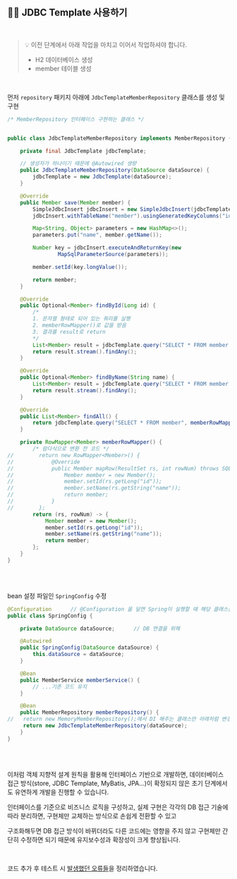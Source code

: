 ## 🧑‍💻 JDBC Template 사용하기

<br />

> 💡 이전 단계에서 아래 작업을 마치고 이어서 작업하셔야 합니다.
> - H2 데이터베이스 생성
> - member 테이블 생성

<br />

먼저 `repository` 패키지 아래에 `JdbcTemplateMemberRepository` 클래스를 생성 및 구현
```java
/* MemberRepository 인터페이스 구현하는 클래스 */


public class JdbcTemplateMemberRepository implements MemberRepository {

    private final JdbcTemplate jdbcTemplate;

    // 생성자가 하나이기 때문에 @Autowired 생량
    public JdbcTemplateMemberRepository(DataSource dataSource) {
        jdbcTemplate = new JdbcTemplate(dataSource);
    }

    @Override
    public Member save(Member member) {
        SimpleJdbcInsert jdbcInsert = new SimpleJdbcInsert(jdbcTemplate);
        jdbcInsert.withTableName("member").usingGeneratedKeyColumns("id");

        Map<String, Object> parameters = new HashMap<>();
        parameters.put("name", member.getName());

        Number key = jdbcInsert.executeAndReturnKey(new
                MapSqlParameterSource(parameters));

        member.setId(key.longValue());

        return member;
    }

    @Override
    public Optional<Member> findById(Long id) {
        /*
        1. 문자열 형태로 되어 있는 쿼리를 실행
        2. memberRowMapper()로 값을 받음
        3. 결과를 result로 return
        */
        List<Member> result = jdbcTemplate.query("SELECT * FROM member WHERE id = ?", memberRowMapper(), id);
        return result.stream().findAny();
    }

    @Override
    public Optional<Member> findByName(String name) {
        List<Member> result = jdbcTemplate.query("SELECT * FROM member WHERE name = ?", memberRowMapper(), name);
        return result.stream().findAny();
    }

    @Override
    public List<Member> findAll() {
        return jdbcTemplate.query("SELECT * FROM member", memberRowMapper());
    }

    private RowMapper<Member> memberRowMapper() {
        /* 람다식으로 변환 전 코드 */
//        return new RowMapper<Member>() {
//            @Override
//            public Member mapRow(ResultSet rs, int rowNum) throws SQLException {
//                Member member = new Member();
//                member.setId(rs.getLong("id"));
//                member.setName(rs.getString("name"));
//                return member;
//            }
//        };
        return (rs, rowNum) -> {
            Member member = new Member();
            member.setId(rs.getLong("id"));
            member.setName(rs.getString("name"));
            return member;
        };
    }
}
```
<br />
<br />

bean 설정 파일인 `SpringConfig` 수정
```java
@Configuration      // @Configuration 을 달면 Spring이 실행할 때 해당 클래스를 읽게 됨.
public class SpringConfig {

    private DataSource dataSource;      // DB 연결을 위해

    @Autowired
    public SpringConfig(DataSource dataSource) {
        this.dataSource = dataSource;
    }

    @Bean
    public MemberService memberService() { 
        // ...기존 코드 유지
    }

    @Bean
    public MemberRepository memberRepository() {
//   return new MemoryMemberRepository();에서 DI 해주는 클래스만 아래처럼 변경
     return new JdbcTemplateMemberRepository(dataSource);
    }
}
```

<br />
<br />

이처럼 객체 지향적 설계 원칙을 활용해 인터페이스 기반으로 개발하면, 데이터베이스 접근 방식(store, JDBC Template, MyBatis, JPA...)이 확정되지 않은 초기 단계에서도 유연하게 개발을 진행할 수 있습니다.

인터페이스를 기준으로 비즈니스 로직을 구성하고, 실제 구현은 각각의 DB 접근 기술에 따라 분리하면, 구현체만 교체하는 방식으로 손쉽게 전환할 수 있고

구조화해두면 DB 접근 방식이 바뀌더라도 다른 코드에는 영향을 주지 않고 구현체만 간단히 수정하면 되기 때문에 유지보수성과 확장성이 크게 향상됩니다.

<br />

코드 추가 후 테스트 시 [발생했던 오류들](/memo/DB_사용시_오류.md)을 정리하였습니다.
